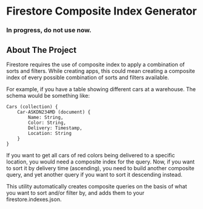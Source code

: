 # Firestore Composite Index Generator
### In progress, do not use now.


<!-- ABOUT THE PROJECT -->
## About The Project

Firestore requires the use of composite index to apply a combination of sorts and filters. While creating apps, this could mean creating a composite index of every possible combination of sorts and filters available.

For example, if you have a table showing different cars at a warehouse. The schema would be something like:

```
Cars (collection) {
    Car-ASKDN234MD (document) {
        Name: String,
        Color: String,
        Delivery: Timestamp,
        Location: String
    }
}
```

If you want to get all cars of red colors being delivered to a specific location, you would need a composite index for the query. Now, if you want to sort it by delivery time (ascending), you need to build another composite query, and yet another query if you want to sort it descending instead.

This utility automatically creates composite queries on the basis of what you want to sort and/or filter by, and adds them to your firestore.indexes.json.
